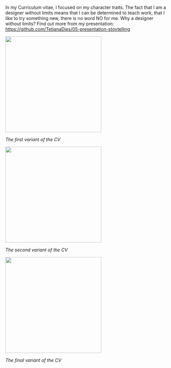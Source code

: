 In my Curriculum vitae, I focused on my character traits. The fact that I am a designer without limits means that I can be determined to teach work, that I like to try something new, there is no word NO for me. Why a designer without limits? Find out more from my presentation: https://github.com/TetianaDies/05-presentation-stoytelling

<img src="/img/CV_1_version.png" width="300">

*The first variant of the CV*

<img src="/img/CV_2_version.png" width="300">

*The second variant of the CV*

<img src="/img/CV_3_version.png" width="300">

*The final variant of the CV*
